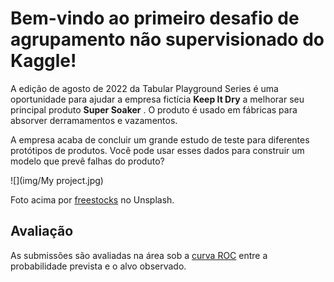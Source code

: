 # Bem-vindo ao primeiro desafio de agrupamento não supervisionado do Kaggle!

A edição de agosto de 2022 da Tabular Playground Series é uma oportunidade para ajudar a empresa fictícia <b>Keep It Dry</b> a melhorar seu principal produto <b>Super Soaker</b> . O produto é usado em fábricas para absorver derramamentos e vazamentos.

A empresa acaba de concluir um grande estudo de teste para diferentes protótipos de produtos. Você pode usar esses dados para construir um modelo que prevê falhas do produto? 


![](img/My project.jpg)

Foto acima por [freestocks](https://unsplash.com/photos/ArH3dtoDQc0) no Unsplash.


## Avaliação

As submissões são avaliadas na área sob a [curva ROC](http://en.wikipedia.org/wiki/Receiver_operating_characteristic) entre a probabilidade prevista e o alvo observado. 
 
